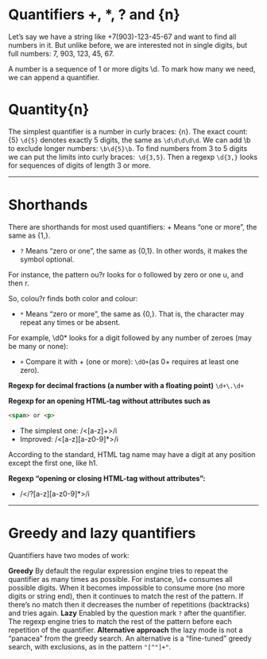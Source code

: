# Quantifiers +, *, ? and {n}

Let’s say we have a string like +7(903)-123-45-67 and want to find all numbers in it. But unlike before, we are interested not in single digits, but full numbers: 7, 903, 123, 45, 67.

A number is a sequence of 1 or more digits \d. To mark how many we need, we can append a quantifier.


# Quantity{n}
The simplest quantifier is a number in curly braces: {n}.
The exact count: {5}
```\d{5}``` denotes exactly 5 digits, the same as ```\d\d\d\d\d```.
We can add \b to exclude longer numbers: ```\b\d{5}\b```.
To find numbers from 3 to 5 digits we can put the limits into curly braces:``` \d{3,5}```.
Then a regexp ```\d{3,}``` looks for sequences of digits of length 3 or more.

---

# Shorthands
There are shorthands for most used quantifiers:
+
Means “one or more”, the same as {1,}.
* ```?``` Means “zero or one”, the same as {0,1}. In other words, it makes the symbol optional.

For instance, the pattern ou?r looks for o followed by zero or one u, and then r.

So, colou?r finds both color and colour:
* ```*``` Means “zero or more”, the same as {0,}. That is, the character may repeat any times or be absent.

For example, \d0* looks for a digit followed by any number of zeroes (may be many or none):
* ```+``` Compare it with + (one or more): ```\dO+```(as 0+ requires at least one zero).

**Regexp for decimal fractions (a number with a floating point)**
```\d+\.\d+``` 

**Regexp for an opening HTML-tag without attributes such as** 
```html
<span> or <p>
```
  
  * The simplest one: /<[a-z]+>/i
  * Improved: /<[a-z][a-z0-9]*>/i

  According to the standard, HTML tag name may have a digit at any position except the first one, like h1.
  
  **Regexp “opening or closing HTML-tag without attributes”:**
  * /<\/?[a-z][a-z0-9]*>/i
  ---
  
  # Greedy and lazy quantifiers
  Quantifiers have two modes of work:
  
  **Greedy**
  By default the regular expression engine tries to repeat the quantifier as many times as possible. For instance, \d+    consumes all possible digits. When it becomes impossible to consume more (no more digits or string end), then it continues to match the rest of the pattern. If there’s no match then it decreases the number of repetitions (backtracks) and tries again.
  **Lazy**
  Enabled by the question mark ```?``` after the quantifier. The regexp engine tries to match the rest of the pattern before each repetition of the quantifier.
  **Alternative approach**
   the lazy mode is not a “panacea” from the greedy search. An alternative is a “fine-tuned” greedy search, with exclusions, as in the pattern ```"[^"]+"```.
